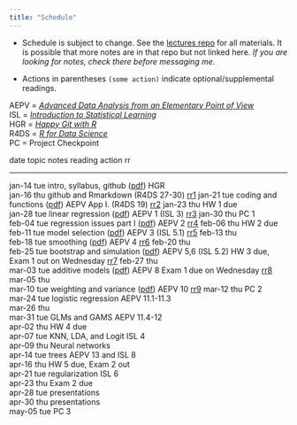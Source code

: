 ```yaml
---
title: "Schedule"
---
```





* Schedule is subject to change. See the [lectures repo](https://github.com/stats-432sp2018/lectures) for all materials. It is possible that more notes are in that repo but not linked here. _If you are looking for notes, check there before messaging me._  

* Actions in parentheses `(some action)` indicate optional/supplemental readings.

AEPV = [_Advanced Data Analysis from an Elementary Point of View_](http://www.stat.cmu.edu/~cshalizi/ADAfaEPoV/ADAfaEPoV.pdf)  
ISL = [_Introduction to Statistical Learning_](http://www-bcf.usc.edu/~gareth/ISL/)  
HGR = [_Happy Git with R_](http://happygitwithr.com/)  
R4DS = [_R for Data Science_](http://r4ds.had.co.nz)  
PC = Project Checkpoint


date         topic                      notes                                                                                           reading                 action                              rr                                                     
-----------  -------------------------  ----------------------------------------------------------------------------------------------  ----------------------  ----------------------------------  -------------------------------------------------------
jan-14 tue   intro, syllabus, github    (<a href=https://raw.githubusercontent.com/stats-432sp2020/lectures/master/lec01.pdf>pdf</a>)   HGR                                                                                                                
jan-16 thu   github and Rmarkdown                                                                                                       (R4DS 27-30)                                                <a href=https://github.com/stats-432sp2020/ic1>rr1</a> 
jan-21 tue   coding and functions       (<a href=https://raw.githubusercontent.com/stats-432sp2020/lectures/master/lec02.pdf>pdf</a>)   AEPV App I. (R4DS 19)                                       <a href=https://github.com/stats-432sp2020/rr2>rr2</a> 
jan-23 thu                                                                                                                                                      HW 1 due                                                                                   
jan-28 tue   linear regression          (<a href=https://raw.githubusercontent.com/stats-432sp2020/lectures/master/lec03.pdf>pdf</a>)   AEPV 1 (ISL 3)                                              <a href=https://github.com/stats-432sp2020/rr3>rr3</a> 
jan-30 thu                                                                                                                                                      PC 1                                                                                       
feb-04 tue   regression issues part I   (<a href=https://raw.githubusercontent.com/stats-432sp2020/lectures/master/lec04.pdf>pdf</a>)   AEPV 2                                                      <a href=https://github.com/stats-432sp2020/rr4>rr4</a> 
feb-06 thu                                                                                                                                                      HW 2 due                                                                                   
feb-11 tue   model selection            (<a href=https://raw.githubusercontent.com/stats-432sp2020/lectures/master/lec05.pdf>pdf</a>)   AEPV 3 (ISL 5.1)                                            <a href=https://github.com/stats-432sp2020/rr5>rr5</a> 
feb-13 thu                                                                                                                                                                                                                                                 
feb-18 tue   smoothing                  (<a href=https://raw.githubusercontent.com/stats-432sp2020/lectures/master/lec06.pdf>pdf</a>)   AEPV 4                                                      <a href=https://github.com/stats-432sp2020/rr6>rr6</a> 
feb-20 thu                                                                                                                                                                                                                                                 
feb-25 tue   bootstrap and simulation   (<a href=https://raw.githubusercontent.com/stats-432sp2020/lectures/master/lec07.pdf>pdf</a>)   AEPV 5,6 (ISL 5.2)      HW 3 due, Exam 1 out on Wednesday   <a href=https://github.com/stats-432sp2020/rr7>rr7</a> 
feb-27 thu                                                                                                                                                                                                                                                 
mar-03 tue   additive models            (<a href=https://raw.githubusercontent.com/stats-432sp2020/lectures/master/lec08.pdf>pdf</a>)   AEPV 8                  Exam 1 due on Wednesday             <a href=https://github.com/stats-432sp2020/rr8>rr8</a> 
mar-05 thu                                                                                                                                                                                                                                                 
mar-10 tue   weighting and variance     (<a href=https://raw.githubusercontent.com/stats-432sp2020/lectures/master/lec09.pdf>pdf</a>)   AEPV 10                                                     <a href=https://github.com/stats-432sp2020/rr9>rr9</a> 
mar-12 thu                                                                                                                                                      PC 2                                                                                       
mar-24 tue   logistic regression                                                                                                        AEPV 11.1-11.3                                                                                                     
mar-26 thu                                                                                                                                                                                                                                                 
mar-31 tue   GLMs and GAMS                                                                                                              AEPV 11.4-12                                                                                                       
apr-02 thu                                                                                                                                                      HW 4 due                                                                                   
apr-07 tue   KNN, LDA, and Logit                                                                                                        ISL 4                                                                                                              
apr-09 thu   Neural networks                                                                                                                                                                                                                               
apr-14 tue   trees                                                                                                                      AEPV 13 and ISL 8                                                                                                  
apr-16 thu                                                                                                                                                      HW 5 due, Exam 2 out                                                                       
apr-21 tue   regularization                                                                                                             ISL 6                                                                                                              
apr-23 thu                                                                                                                                                      Exam 2 due                                                                                 
apr-28 tue                                                                                                                                                      presentations                                                                              
apr-30 thu                                                                                                                                                      presentations                                                                              
may-05 tue                                                                                                                                                      PC 3                                                                                       
